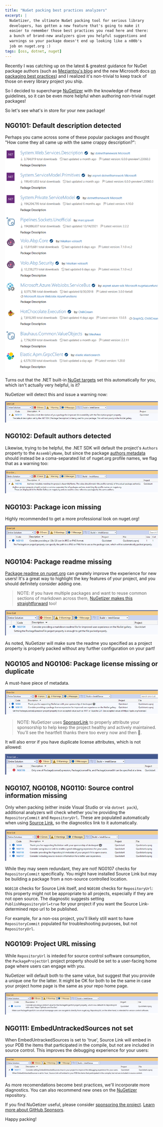 ```yaml
---
title: "NuGet packing best practices analyzers"
excerpt: |
  NuGetizer, the ultimate NuGet packing tool for serious library 
  developers, has gotten a new feature that's going to make it 
  easier to remember those best practices you read here and there: 
  a bunch of brand-new analyzers give you helpful suggestions and 
  warnings so your package doesn't end up looking like a n00b's 
  job on nuget.org :)
tags: [oss, dotnet, nuget]
---
```


Recently I was catching up on the latest & greatest guidance for NuGet 
package authors (such as [Meziantou's blog](https://www.meziantou.net/ensuring-best-practices-for-nuget-packages.htm) and the new Microsoft 
docs [on packaging best practices](https://learn.microsoft.com/en-us/nuget/create-packages/package-authoring-best-practices)) and I realized it's non-trivial 
to keep track of those on every library project you ship.

So I decided to supercharge [NuGetizer](https://clarius.org/nugetizer) with 
the knowledge of these guidelines, so it can be even more helpful when 
authoring non-trivial nuget packages!

So let's see what's in store for your new package!

## NG0101: Default description detected

Perhaps you came across some of these popular packages and thought 
"How come they all came up with the same crappy description?": 

![packages with default description](/img/nugetizer-defaultdescription.png)

Turns out that the .NET built-in [NuGet targets](https://github.com/NuGet/NuGet.Client/blob/dev/src/NuGet.Core/NuGet.Build.Tasks.Pack/NuGet.Build.Tasks.Pack.targets#L34)
set this automatically for you, which isn't actually very helpful, is it?

NuGetizer will detect this and issue a warning now:

![warning for default description](/img/nugetizer-ng0101.png)

## NG0102: Default authors detected

Likewise, trying to be helpful, the .NET SDK will default the project's `Authors` property 
to the `AssemblyName`, but since the package 
[authors metadata](https://learn.microsoft.com/en-us/nuget/reference/nuspec#authors) 
should instead be a coma-separated list of nuget.org profile names, we flag that as a 
warning too:

![warning for default authors](/img/nugetizer-ng0102.png)

## NG0103: Package icon missing

Highly recommended to get a more professional look on nuget.org!

![info for missing icon](/img/nugetizer-ng0103.png)

## NG0104: Package readme missing

[Package readme on nuget.org](https://learn.microsoft.com/en-us/NuGet/nuget-org/package-readme-on-nuget-org) 
can greately improve the experience for new users! It's a great way to 
highlight the key features of your project, and you should definitely consider 
adding one.

> NOTE: if you have multiple packages and want to reuse common 
> sections of markdown across them, [NuGetizer makes this straightforward](https://www.cazzulino.com/pack-readme-includes.html) too!

![info for missing readme](/img/nugetizer-ng0104.png)

As noted, NuGetizer will make sure the readme you specified as a project 
property is properly packed without any further configuration on your part!

## NG0105 and NG0106: Package license missing or duplicate

A must-have piece of metadata. 

![info for missing license](/img/nugetizer-ng0105.png)

> NOTE: NuGetizer uses [SponsorLink](https://www.cazzulino.com/sponsorlink.html) to 
> properly attribute your sponsorship to help keep the project healthy and actively 
> maintained. You'll see the heartfelt thanks there too every now and then 💜.

It will also error if you have duplicate license attributes, which is not allowed:

![info for missing license](/img/nugetizer-ng0106.png)

## NG0107, NG0108, NG0110: Source control information missing

Only when packing (either inside Visual Studio or via `dotnet pack`), additional 
analyzers will check whether you're providing the `RepositoryCommit` and `RepositoryUrl`. 
These are populated automatically when using [Source Link](https://learn.microsoft.com/en-us/dotnet/standard/library-guidance/sourcelink), so the diagnostics link to it automatically.

![info for missing source control info](/img/nugetizer-ng0107-10.png)

While they may seem redundant, they are not! NG0107 checks for `RepositoryCommit` 
specifically. You might have installed Source Link but may be building a package from 
a non-source controlled location. 

`NG0110` checks for Source Link itself, and `NG0108` checks for `RepositoryUrl`: this 
property might not be appropriate to all projects, especially if they are not open 
source. The diagnostic suggests setting `PublishRepositoryUrl=true` for your project 
if you want the Source Link-determined repo url to be published.

For example, for a non-oss project, you'll likely still want to have `RepositoryCommit` 
populated for troubleshooting purposes, but not `RepositoryUrl`. 

## NG0109: Project URL missing

While `RepositoryUrl` is inteded for source control software consumption, the 
`PackageProjectUrl` project property should be set to a user-facing home page 
where users can engage with you.

NuGetizer will default both to the same value, but suggest that you provide a 
unique one for the latter. It might be OK for both to be the same in case your 
project home page is the same as your repo home page.

![info for missing project url](/img/nugetizer-ng0109.png)

## NG0111: EmbedUntrackedSources not set

When EmbedUntrackedSources is set to 'true', Source Link will embed in your PDB 
the items that participated in the compile, but not are included in source control.
This improves the debugging experience for your users:

![info for missing embed sources](/img/nugetizer-ng0111.png)


As more recomendations become best practices, we'll incorporate more diagnostics. 
You can also recommend new ones on the [NuGetizer](https://github.com/devlooped/nugetizer) 
repository.


If you find NuGetizer useful, please consider [sponsoring the project](https://github.com/sponsors/devlooped). [Learn more about GitHub Sponsors](https://github.com/sponsors).


Happy packing!